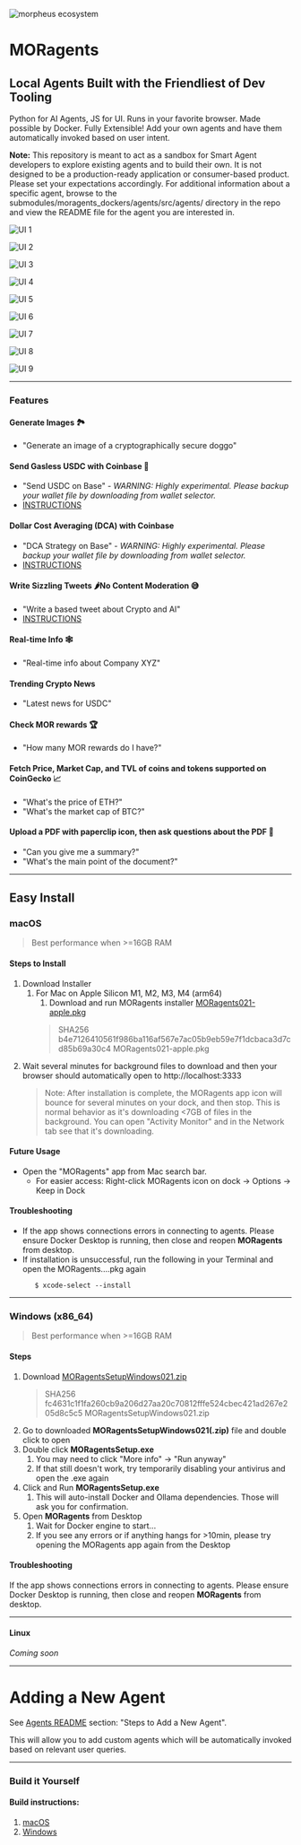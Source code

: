 ![morpheus ecosystem](images/morpheus-ecosystem@3x_green.png)
# MORagents

## Local Agents Built with the Friendliest of Dev Tooling
Python for AI Agents, JS for UI. Runs in your favorite browser. Made possible by Docker.
Fully Extensible! Add your own agents and have them automatically invoked based on user intent.

**Note:** This repository is meant to act as a sandbox for Smart Agent developers to explore existing agents and to build their own. It is not designed to be a production-ready application or consumer-based product. Please set your expectations accordingly. For additional information about a specific agent, browse to the submodules/moragents_dockers/agents/src/agents/ directory in the repo and view the README file for the agent you are interested in.

![UI 1](images/MORagents-UI.png)

![UI 2](images/gasless-usdc-base-agent.png)

![UI 3](images/dca-strategy-agent.png)

![UI 4](images/image-generator.png)

![UI 5](images/tweet_sizzler.png)

![UI 6](images/real-time-info.png)

![UI 7](images/mor_rewards.png)

![UI 8](images/price-fetcher-realtime-news.png)

![UI 9](images/moragents_chatpdf.png)

---

### Features

#### Generate Images 🏞️
   - "Generate an image of a cryptographically secure doggo"
#### Send Gasless USDC with Coinbase 🚚
   - "Send USDC on Base"
   _- WARNING: Highly experimental. Please backup your wallet file by downloading from wallet selector._
   - [INSTRUCTIONS](submodules/moragents_dockers/agents/src/agents/base_agent/README.md)
#### Dollar Cost Averaging (DCA) with Coinbase
   - "DCA Strategy on Base"
   _- WARNING: Highly experimental. Please backup your wallet file by downloading from wallet selector._
   - [INSTRUCTIONS](submodules/moragents_dockers/agents/src/agents/dca_agent/README.md)
#### Write Sizzling Tweets 🌶No Content Moderation 😅
  - "Write a based tweet about Crypto and AI"
  - [INSTRUCTIONS](submodules/moragents_dockers/agents/src/agents/tweet_sizzler/README.md)
#### Real-time Info 🕸️
  - "Real-time info about Company XYZ"
#### Trending Crypto News
  - "Latest news for USDC"
#### Check MOR rewards 🏆
  - "How many MOR rewards do I have?"
#### Fetch Price, Market Cap, and TVL of coins and tokens supported on CoinGecko 📈
  - "What's the price of ETH?"
  - "What's the market cap of BTC?"
#### Upload a PDF with paperclip icon, then ask questions about the PDF 📄
  - "Can you give me a summary?"
  - "What's the main point of the document?"

---

## Easy Install
### macOS
>Best performance when >=16GB RAM

#### Steps to Install
1. Download Installer
   1. For Mac on Apple Silicon M1, M2, M3, M4 (arm64)
      1. Download and run MORagents installer [MORagents021-apple.pkg](https://drive.proton.me/urls/AG19JG17JC#EYS7RDpLVVWK)
      > SHA256 b4e7126410561f986ba116af567e7ac05b9eb59e7f1dcbaca3d7cd85b69a30c4 MORagents021-apple.pkg
2. Wait several minutes for background files to download and then your browser should automatically open to http://localhost:3333
    > Note: After installation is complete, the MORagents app icon will bounce for several minutes on your dock, and then stop. This is normal behavior as it's downloading <7GB of files in the background. You can open "Activity Monitor" and in the Network tab see that it's downloading.

#### Future Usage
- Open the "MORagents" app from Mac search bar.
  - For easier access: Right-click MORagents icon on dock -> Options -> Keep in Dock

#### Troubleshooting
- If the app shows connections errors in connecting to agents. Please ensure Docker Desktop is running, then close and reopen **MORagents** from desktop.
- If installation is unsuccessful, run the following in your Terminal and open the MORagents....pkg again
   ```shell
      $ xcode-select --install
   ```
---

### Windows (x86_64)
>Best performance when >=16GB RAM

#### Steps
1. Download [MORagentsSetupWindows021.zip](https://drive.proton.me/urls/GXAJKN82JG#U4ZDz5eqgQ7Y)
    > SHA256 fc4631c1f1fa260cb9a206d27aa20c70812fffe524cbec421ad267e205d8c5c5 MORagentsSetupWindows021.zip
2. Go to downloaded **MORagentsSetupWindows021(.zip)** file and double click to open
3. Double click **MORagentsSetup.exe**
   1. You may need to click "More info" -> "Run anyway"
   2. If that still doesn't work, try temporarily disabling your antivirus and open the .exe again
4. Click and Run **MORagentsSetup.exe**
   1. This will auto-install Docker and Ollama dependencies. Those will ask you for confirmation.
5. Open **MORagents** from Desktop
   1. Wait for Docker engine to start...
   2. If you see any errors or if anything hangs for >10min, please try opening the MORagents app again from the Desktop

#### Troubleshooting
If the app shows connections errors in connecting to agents. Please ensure Docker Desktop is running, then close and reopen **MORagents** from desktop.

---

#### Linux
*Coming soon*

---
# Adding a New Agent

See [Agents README](submodules/moragents_dockers/README.md) section: "Steps to Add a New Agent".

This will allow you to add custom agents which will be automatically invoked based on relevant user queries.

---

### Build it Yourself

#### Build instructions:
1. [macOS](build_assets/macOS/README_MACOS_DEV_BUILD.md)
2. [Windows](build_assets/windows/README_WINDOWS_DEV_BUILD.md)
